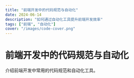 ```yaml
---
title: "前端开发中的代码规范与自动化"
date: 2024-06-14
description: "如何通过自动化工具提升前端开发效率"
tags: ["前端", "自动化"]
cover: "/images/code-cover.png"
---
```


# 前端开发中的代码规范与自动化

介绍前端开发中常用的代码规范和自动化工具。 